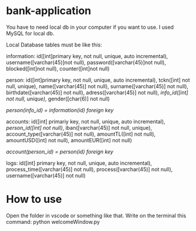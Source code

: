 # bank-application

You have to need local db in your computer if you want to use.
I used MySQL for local db.

Local Database tables must be like this:

information: id([int]primary key, not null, unique, auto incremental), 
             username([varchar(45)]not null),
             password([varchar(45)]not null),
             blocked([int]not null),
             counter([int]not null)
             
             
 person: id([int]primary key, not null, unique, auto incremental),
          tckn([int] not null, unique),
          name([varchar(45)] not null),
          surname([varchar(45)] not null),
          birthdate([varchar(45)] not null),
          adress([varchar(45)] not null),
          *info_id([int] not null, unique)*,
          gender([char(6)] not null)
          
*person(info_id) = information(id)   foreign key*


accounts: id([int] primariy key, not null, unique, auto incremental),
          *person_id([int] not null)*,
          iban([varchar(45)] not null, unique),
          account_type([varchar(45)] not null),
          amountTL([int] not null),
          amountUSD([int] not null),
          amountEUR([int] not null)
          
*account(person_id) = person(id)   foreign key*


logs: id([int] primary key, not null, unique, auto incremental),
      process_time([varchar(45)] not null),
      process([varchar(45)] not null),
      username([varchar(45)] not null)
      
      
 <h1> How to use </h1>
 
 Open the folder in vscode or something like that.
 Write on the terminal this command: python welcomeWindow.py
          
